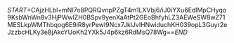 $START$+CAjzHLbl+mNI7o8PQRQvnpPZgT4m1LXVbj6/iJ0iYXu6EdlMpCHyqo9KsbWnWn8v3HjPWwlZH0BSpv9yenXaAtPt2GEoBhfyhLZ3AEWeSW8wZ71MESLkpWMThbqog6E9iR8yrPewI9Ncx7JklJvIHNwiduchKH039opL3Guyr2eJzzbcHLKy3eBjAkcYUoKh2YXk5J4p6kz6RdMsQ78Wg==$END$